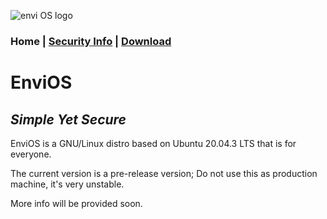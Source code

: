 ![envi OS logo](https://cdn.discordapp.com/attachments/877278030203088960/894623761410695178/unknown.png "EnviOS Logo")
### Home | [Security Info](https://lintine.github.io/EnviOS/SECURITY) | [Download](https://lintine.github.io/EnviOS/DOWNLOAD)
# EnviOS
## _Simple Yet Secure_
EnviOS is a GNU/Linux distro based on Ubuntu 20.04.3 LTS that is for everyone.

The current version is a pre-release version;
	Do not use this as production machine, it's very unstable.

More info will be provided soon.
